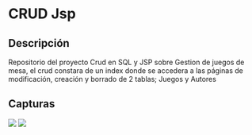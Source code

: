 # CRUD Jsp

## Descripción
Repositorio del proyecto Crud en SQL y JSP sobre Gestion de juegos de mesa, el crud constara de un index donde se accedera a las páginas de modificación, creación y borrado de 2 tablas; Juegos y Autores

## Capturas

<img src="../Capturas/CapJuegos.JPG">

<img src="../Capturas/CapAutores.JPG">
